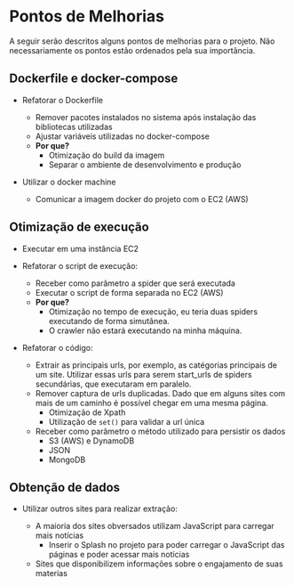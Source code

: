 # Pontos de Melhorias

A seguir serão descritos alguns pontos de melhorias para o projeto. Não necessariamente os pontos estão ordenados pela sua importância. 


## Dockerfile e docker-compose

* Refatorar o Dockerfile
   
   * Remover pacotes instalados no sistema após instalação das bibliotecas utilizadas
   * Ajustar variáveis utilizadas no docker-compose
   * **Por que?**
      * Otimização do build da imagem
      * Separar o ambiente de desenvolvimento e produção

* Utilizar o docker machine
   
   * Comunicar a imagem docker do projeto com o EC2 (AWS) 


## Otimização de execução

* Executar em uma instância EC2

* Refatorar o script de execução:
   
   * Receber como parâmetro a spider que será executada
   * Executar o script de forma separada no EC2 (AWS)
   * **Por que?**
      * Otimização no tempo de execução, eu teria duas spiders executando de forma simutânea.
      * O crawler não estará executando na minha máquina.

* Refatorar o código:
   
   * Extrair as principais urls, por exemplo, as catégorias principais de um site. Utilizar essas urls para serem start_urls de spiders secundárias, que executaram em paralelo.
   * Remover captura de urls duplicadas. Dado que em alguns sites com mais de um caminho é possível chegar em uma mesma página.
      * Otimização de Xpath
      * Utilização de `set()` para validar a url única
   * Receber como parâmetro o método utilizado para persistir os dados
      * S3 (AWS) e DynamoDB
      * JSON
      * MongoDB
 
## Obtenção de dados

* Utilizar outros sites para realizar extração:
 
   * A maioria dos sites obversados utilizam JavaScript para carregar mais notícias
      * Inserir o Splash no projeto para poder carregar o JavaScript das páginas e poder acessar mais notícias
   * Sites que disponibilizem informações sobre o engajamento de suas materias


